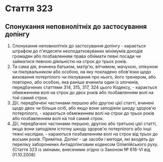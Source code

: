 Cтаття 323
====
Спонукання неповнолітніх до застосування допінгу
----
1. Спонукання неповнолітніх до застосування допінгу -
карається штрафом до п'ятдесяти неоподатковуваних мінімумів доходів громадян або позбавленням права обіймати певні посади чи займатися певною діяльністю на строк до трьох років.
2. Та сама дія, вчинена батьком, матір'ю, вітчимом, мачухою, опікуном чи піклувальником або особою, на яку покладено обов'язки щодо виховання потерпілого чи піклування про нього, його тренером, або повторно, або особою, яка раніше вчинила один із злочинів, передбачених статтями 314, 315, 317, 324 цього Кодексу, -
карається обмеженням волі на строк до двох років або позбавленням волі на той самий строк.
3. Дії, передбачені частинами першою або другою цієї статті, вчинені щодо двох чи більше осіб, або якщо вони заподіяли шкоду здоров'ю потерпілого, -
караються обмеженням волі на строк до трьох років або позбавленням волі на той самий строк.
4. Дії, передбачені частинами першою, другою або третьою цієї статті, якщо вони заподіяли істотну шкоду здоров'ю потерпілого або інші тяжкі наслідки, -
караються позбавленням волі на строк від трьох до восьми років.
Примітка. Допінг - це засоби і методи, які входять до переліку заборонених Антидопінговим кодексом Олімпійського руху.
{Стаття 323 із змінами, внесеними згідно із Законом № 616-VI від 01.10.2008}
